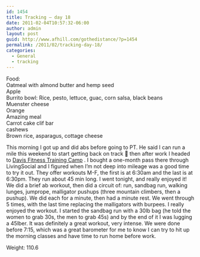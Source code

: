 ```yaml
---
id: 1454
title: Tracking – day 18
date: 2011-02-04T10:57:32-06:00
author: admin
layout: post
guid: http://www.afhill.com/gothedistance/?p=1454
permalink: /2011/02/tracking-day-18/
categories:
  - General
  - tracking
---
```

Food:  
Oatmeal with almond butter and hemp seed  
Apple  
Burrito bowl: Rice, pesto, lettuce, guac, corn salsa, black beans  
Muenster cheese  
Orange  
Amazing meal  
Carrot cake clif bar  
cashews  
Brown rice, asparagus, cottage cheese

This morning I got up and did abs before going to PT. He said I can run a mile this weekend to start getting back on track 🙂 then after work I headed to [Davis Fitness Training Camp](http://www.denverfitnesstrainingcamp.com/) . I bought a one-month pass there through LivingSocial and I figured when I&#8217;m not deep into mileage was a good time to try it out. They offer workouts M-F, the first is at 6:30am and the last is at 6:30pm. They run about 45 min long. I went tonight, and really enjoyed it! We did a brief ab workout, then did a circuit of: run, sandbag run, walking lunges, jumprope, malligator pushups (three mountain climbers, then a pushup). We did each for a minute, then had a minute rest. We went through 5 times, with the last time replacing the malligators with burpees. I really enjoyed the workout. I started the sandbag run with a 30lb bag (he told the women to grab 30s, the men to grab 45s) and by the end of it I was lugging a 45lber. It was definitely a great workout, very intense. We were done before 7:15, which was a great barometer for me to know I can try to hit up the morning classes and have time to run home before work.

Weight: 110.6